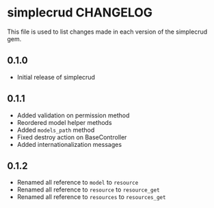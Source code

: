 simplecrud CHANGELOG
====================

This file is used to list changes made in each version of the simplecrud gem.

0.1.0
-----
- Initial release of simplecrud

0.1.1
-----
- Added validation on permission method
- Reordered model helper methods
- Added `models_path` method
- Fixed destroy action on BaseController
- Added internationalization messages

0.1.2
-----
- Renamed all reference to `model` to `resource`
- Renamed all reference to `resource` to `resource_get`
- Renamed all reference to `resources` to `resources_get`
